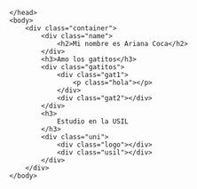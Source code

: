 
<!DOCTYPE html>
<html lang="en">
    <head>
        <meta charset="UTF-8">
        <link rel="stylesheet" href="style.css" class="stylesheet">

    </head>
    <body>
        <div class="container">
            <div class="name">
                <h2>Mi nombre es Ariana Coca</h2>
            </div>
            <h3>Amo los gatitos</h3>
            <div class="gatitos">
                <div class="gat1">
                    <p class="hola"></p>
                </div>
                <div class="gat2"></div>
            </div>
            <h3>
                Estudio en la USIL
            </h3>
            <div class="uni">
                <div class="logo"></div>
                <div class="usil"></div>
            </div>
        </div>
    </body>
</html>
